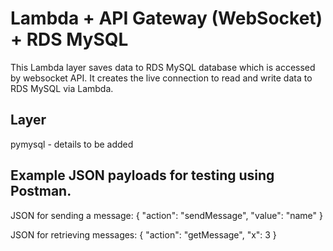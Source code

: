 # Lambda + API Gateway (WebSocket) + RDS MySQL
This Lambda layer saves data to RDS MySQL database which is accessed by websocket API. 
It creates the live connection to read and write data to RDS MySQL via Lambda. 

## Layer
pymysql - details to be added

## Example JSON payloads for testing using Postman.

 JSON for sending a message:
 {
   "action": "sendMessage",
   "value": "name"
 }

 JSON for retrieving messages:
 {
   "action": "getMessage",
   "x": 3
 }
